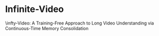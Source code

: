 # Infinite-Video
\infty-Video: A Training-Free Approach to Long Video Understanding via Continuous-Time Memory Consolidation
